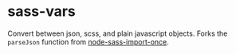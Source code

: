 # sass-vars

Convert between json, scss, and plain javascript objects. Forks the `parseJson` function from [node-sass-import-once](https://github.com/at-import/node-sass-import-once).